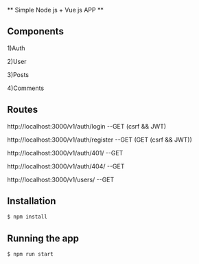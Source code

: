 ** Simple Node js + Vue js APP **

## Components

1)Auth

2)User

3)Posts

4)Comments

## Routes

http://localhost:3000/v1/auth/login --GET (csrf && JWT)

http://localhost:3000/v1/auth/register --GET (GET (csrf && JWT))

http://localhost:3000/v1/auth/401/ --GET

http://localhost:3000/v1/auth/404/ --GET

http://localhost:3000/v1/users/ --GET

## Installation

```bash
$ npm install
```
## Running the app
```bash
$ npm run start
